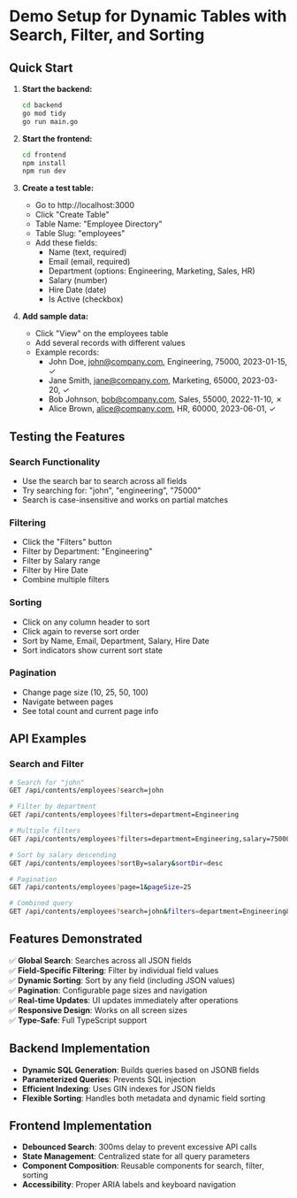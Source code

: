 # Demo Setup for Dynamic Tables with Search, Filter, and Sorting

## Quick Start

1. **Start the backend:**
   ```bash
   cd backend
   go mod tidy
   go run main.go
   ```

2. **Start the frontend:**
   ```bash
   cd frontend
   npm install
   npm run dev
   ```

3. **Create a test table:**
   - Go to http://localhost:3000
   - Click "Create Table"
   - Table Name: "Employee Directory"
   - Table Slug: "employees"
   - Add these fields:
     - Name (text, required)
     - Email (email, required)
     - Department (options: Engineering, Marketing, Sales, HR)
     - Salary (number)
     - Hire Date (date)
     - Is Active (checkbox)

4. **Add sample data:**
   - Click "View" on the employees table
   - Add several records with different values
   - Example records:
     - John Doe, john@company.com, Engineering, 75000, 2023-01-15, ✓
     - Jane Smith, jane@company.com, Marketing, 65000, 2023-03-20, ✓
     - Bob Johnson, bob@company.com, Sales, 55000, 2022-11-10, ✗
     - Alice Brown, alice@company.com, HR, 60000, 2023-06-01, ✓

## Testing the Features

### Search Functionality
- Use the search bar to search across all fields
- Try searching for: "john", "engineering", "75000"
- Search is case-insensitive and works on partial matches

### Filtering
- Click the "Filters" button
- Filter by Department: "Engineering"
- Filter by Salary range
- Filter by Hire Date
- Combine multiple filters

### Sorting
- Click on any column header to sort
- Click again to reverse sort order
- Sort by Name, Email, Department, Salary, Hire Date
- Sort indicators show current sort state

### Pagination
- Change page size (10, 25, 50, 100)
- Navigate between pages
- See total count and current page info

## API Examples

### Search and Filter
```bash
# Search for "john"
GET /api/contents/employees?search=john

# Filter by department
GET /api/contents/employees?filters=department=Engineering

# Multiple filters
GET /api/contents/employees?filters=department=Engineering,salary=75000

# Sort by salary descending
GET /api/contents/employees?sortBy=salary&sortDir=desc

# Pagination
GET /api/contents/employees?page=1&pageSize=25

# Combined query
GET /api/contents/employees?search=john&filters=department=Engineering&sortBy=salary&sortDir=desc&page=1&pageSize=10
```

## Features Demonstrated

✅ **Global Search**: Searches across all JSON fields  
✅ **Field-Specific Filtering**: Filter by individual field values  
✅ **Dynamic Sorting**: Sort by any field (including JSON values)  
✅ **Pagination**: Configurable page sizes and navigation  
✅ **Real-time Updates**: UI updates immediately after operations  
✅ **Responsive Design**: Works on all screen sizes  
✅ **Type-Safe**: Full TypeScript support  

## Backend Implementation

- **Dynamic SQL Generation**: Builds queries based on JSONB fields
- **Parameterized Queries**: Prevents SQL injection
- **Efficient Indexing**: Uses GIN indexes for JSON fields
- **Flexible Sorting**: Handles both metadata and dynamic field sorting

## Frontend Implementation

- **Debounced Search**: 300ms delay to prevent excessive API calls
- **State Management**: Centralized state for all query parameters
- **Component Composition**: Reusable components for search, filter, sorting
- **Accessibility**: Proper ARIA labels and keyboard navigation

